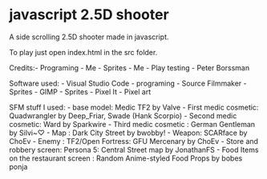 # javascript 2.5D shooter

A side scrolling 2.5D shooter made in javascript.

To play just open index.html in the src folder.


Credits:- Programing - Me
	- Sprites - Me
	- Play testing - Peter Borssman

Software used:
	- Visual Studio Code - programing
	- Source Filmmaker - Sprites
	- GIMP - Sprites
	- Pixel It - Pixel art

SFM stuff I used:
	- base model: Medic TF2 by Valve
	- First medic cosmetic: Quadwrangler by Deep_Friar, Swade (Hank Scorpio)
	- Second medic cosmetic: Ward by Sparkwire
	- Third medic cosmetic : German Gentleman by Silvi~♡
	- Map : Dark City Street by bwobby!
	- Weapon: SCARface by ChoEv 
	- Enemy : TF2/Open Fortress: GFU Mercenary by ChoEv 
	- Store and robbery screen: Persona 5: Central Street map by JonathanFS
	- Food Items on the restaurant screen : Random Anime-styled Food Props by bobes ponja